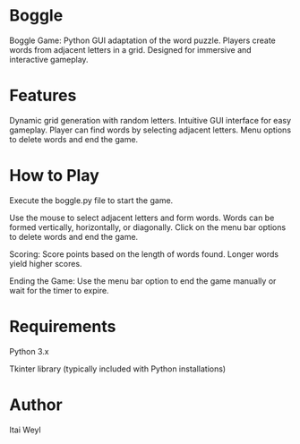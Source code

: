 # Boggle
Boggle Game: Python GUI adaptation of the word puzzle. Players create words from adjacent letters in a grid. Designed for immersive and interactive gameplay.

# Features
Dynamic grid generation with random letters.
Intuitive GUI interface for easy gameplay.
Player can find words by selecting adjacent letters.
Menu options to delete words and end the game.

# How to Play

Execute the boggle.py file to start the game.

Use the mouse to select adjacent letters and form words.
Words can be formed vertically, horizontally, or diagonally.
Click on the menu bar options to delete words and end the game.

Scoring:
Score points based on the length of words found.
Longer words yield higher scores.

Ending the Game:
Use the menu bar option to end the game manually or wait for the timer to expire.

# Requirements
Python 3.x

Tkinter library (typically included with Python installations)

# Author
Itai Weyl